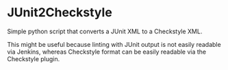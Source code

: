 # JUnit2Checkstyle

Simple python script that converts a JUnit XML to a Checkstyle XML. 

This might be useful because linting with JUnit output is not easily readable via Jenkins, whereas Checkstyle format can be easily readable via the Checkstyle plugin.
